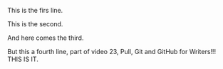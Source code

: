 This is the firs line.

This is the second.

And here comes the third.

But this a fourth line, part of video 23, Pull, Git and GitHub for Writers!!! THIS IS IT.
